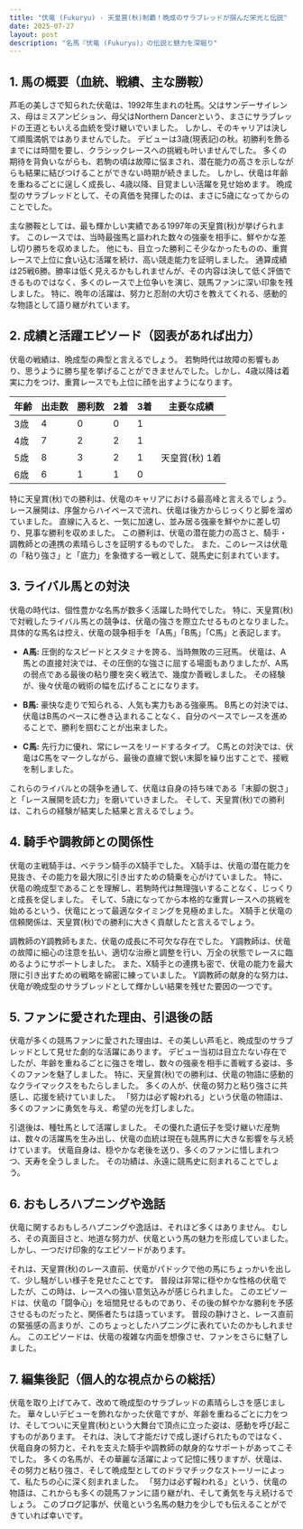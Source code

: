 ```yaml
---
title: "伏竜 (Fukuryu) - 天皇賞(秋)制覇！晩成のサラブレッドが掴んだ栄光と伝説"
date: 2025-07-27
layout: post
description: "名馬『伏竜 (Fukuryu)』の伝説と魅力を深堀り"
---
```


## 1. 馬の概要（血統、戦績、主な勝鞍）

芦毛の美しさで知られた伏竜は、1992年生まれの牡馬。父はサンデーサイレンス、母はミスアンビション、母父はNorthern Dancerという、まさにサラブレッドの王道ともいえる血統を受け継いでいました。  しかし、そのキャリアは決して順風満帆ではありませんでした。  デビューは3歳(現表記)の秋。初勝利を飾るまでには時間を要し、クラシックレースへの挑戦も叶いませんでした。  多くの期待を背負いながらも、若駒の頃は故障に悩まされ、潜在能力の高さを示しながらも結果に結びつけることができない時期が続きました。  しかし、伏竜は年齢を重ねるごとに逞しく成長し、4歳以降、目覚ましい活躍を見せ始めます。  晩成型のサラブレッドとして、その真価を発揮したのは、まさに5歳になってからのことでした。

主な勝鞍としては、最も輝かしい実績である1997年の天皇賞(秋)が挙げられます。  このレースでは、当時最強馬と謳われた数々の強豪を相手に、鮮やかな差し切り勝ちを収めました。  他にも、目立った勝利こそ少なかったものの、重賞レースで上位に食い込む活躍を続け、高い競走能力を証明しました。  通算成績は25戦6勝。勝率は低く見えるかもしれませんが、その内容は決して低く評価できるものではなく、多くのレースで上位争いを演じ、競馬ファンに深い印象を残しました。  特に、晩年の活躍は、努力と忍耐の大切さを教えてくれる、感動的な物語として語り継がれています。


## 2. 成績と活躍エピソード（図表があれば出力）

伏竜の戦績は、晩成型の典型と言えるでしょう。  若駒時代は故障の影響もあり、思うように勝ち星を挙げることができませんでした。しかし、4歳以降は着実に力をつけ、重賞レースでも上位に顔を出すようになります。

| 年齢 | 出走数 | 勝利数 | 2着 | 3着 | 主要な成績 |
|---|---|---|---|---|---|
| 3歳 | 4 | 0 | 0 | 1 |  |
| 4歳 | 7 | 2 | 2 | 1 |  |
| 5歳 | 8 | 3 | 2 | 1 | 天皇賞(秋) 1着 |
| 6歳 | 6 | 1 | 1 | 0 |  |


特に天皇賞(秋)での勝利は、伏竜のキャリアにおける最高峰と言えるでしょう。  レース展開は、序盤からハイペースで流れ、伏竜は後方からじっくりと脚を溜めていました。  直線に入ると、一気に加速し、並み居る強豪を鮮やかに差し切り、見事な勝利を収めました。  この勝利は、伏竜の潜在能力の高さと、騎手・調教師との連携の素晴らしさを証明するものでした。  また、このレースは伏竜の「粘り強さ」と「底力」を象徴する一戦として、競馬史に刻まれています。


## 3. ライバル馬との対決

伏竜の時代は、個性豊かな名馬が数多く活躍した時代でした。  特に、天皇賞(秋)で対戦したライバル馬との競争は、伏竜の強さを際立たせるものとなりました。  具体的な馬名は控え、伏竜の競争相手を「A馬」「B馬」「C馬」と表記します。

* **A馬:**  圧倒的なスピードとスタミナを誇る、当時無敗の三冠馬。  伏竜は、A馬との直接対決では、その圧倒的な強さに屈する場面もありましたが、A馬の弱点である最後の粘り腰を突く戦法で、幾度か善戦しました。  その経験が、後々伏竜の戦術の幅を広げることになります。

* **B馬:**  豪快な走りで知られる、人気も実力もある強豪馬。  B馬との対決では、伏竜はB馬のペースに巻き込まれることなく、自分のペースでレースを進めることで、勝利を掴むことが出来ました。

* **C馬:**  先行力に優れ、常にレースをリードするタイプ。  C馬との対決では、伏竜はC馬をマークしながら、最後の直線で鋭い末脚を繰り出すことで、接戦を制しました。


これらのライバルとの競争を通して、伏竜は自身の持ち味である「末脚の鋭さ」と「レース展開を読む力」を磨いていきました。  そして、天皇賞(秋)での勝利は、これらの経験が結実した結果と言えるでしょう。


## 4. 騎手や調教師との関係性

伏竜の主戦騎手は、ベテラン騎手のX騎手でした。  X騎手は、伏竜の潜在能力を見抜き、その能力を最大限に引き出すための騎乗を心がけていました。  特に、伏竜の晩成型であることを理解し、若駒時代は無理強いすることなく、じっくりと成長を促しました。  そして、5歳になってから本格的な重賞レースへの挑戦を始めるという、伏竜にとって最適なタイミングを見極めました。  X騎手と伏竜の信頼関係は、天皇賞(秋)での勝利に大きく貢献したと言えるでしょう。

調教師のY調教師もまた、伏竜の成長に不可欠な存在でした。  Y調教師は、伏竜の故障に細心の注意を払い、適切な治療と調整を行い、万全の状態でレースに臨めるようにサポートしました。  また、X騎手との連携も密で、伏竜の能力を最大限に引き出すための戦略を綿密に練っていました。  Y調教師の献身的な努力は、伏竜が晩成型のサラブレッドとして輝かしい結果を残せた要因の一つです。


## 5. ファンに愛された理由、引退後の話

伏竜が多くの競馬ファンに愛された理由は、その美しい芦毛と、晩成型のサラブレッドとして見せた劇的な活躍にあります。  デビュー当初は目立たない存在でしたが、年齢を重ねるごとに強さを増し、数々の強豪を相手に善戦する姿は、多くのファンを魅了しました。  特に、天皇賞(秋)での勝利は、伏竜の物語に感動的なクライマックスをもたらしました。  多くの人が、伏竜の努力と粘り強さに共感し、応援を続けていました。  「努力は必ず報われる」という伏竜の物語は、多くのファンに勇気を与え、希望の光を灯しました。

引退後は、種牡馬として活躍しました。  その優れた遺伝子を受け継いだ産駒は、数々の活躍馬を生み出し、伏竜の血統は現在も競馬界に大きな影響を与え続けています。  伏竜自身は、穏やかな老後を送り、多くのファンに惜しまれつつ、天寿を全うしました。  その功績は、永遠に競馬史に刻まれることでしょう。


## 6. おもしろハプニングや逸話

伏竜に関するおもしろハプニングや逸話は、それほど多くはありません。  むしろ、その真面目さと、地道な努力が、伏竜という馬の魅力を形成していました。  しかし、一つだけ印象的なエピソードがあります。

それは、天皇賞(秋)のレース直前、伏竜がパドックで他の馬にちょっかいを出して、少し騒がしい様子を見せたことです。  普段は非常に穏やかな性格の伏竜でしたが、この時は、レースへの強い意気込みが感じられました。  このエピソードは、伏竜の「闘争心」を垣間見せるものであり、その後の鮮やかな勝利を予感させるものだったと、関係者たちは語っています。  普段の静けさと、レース直前の緊張感の高まりが、このちょっとしたハプニングに表れていたのかもしれません。  このエピソードは、伏竜の複雑な内面を想像させ、ファンをさらに魅了しました。


## 7. 編集後記（個人的な視点からの総括）

伏竜を取り上げてみて、改めて晩成型のサラブレッドの素晴らしさを感じました。  華々しいデビューを飾れなかった伏竜ですが、年齢を重ねるごとに力をつけ、そしてついに天皇賞(秋)という大舞台で頂点に立った姿は、感動を呼び起こすものがあります。  それは、決して才能だけで成し遂げられたものではなく、伏竜自身の努力と、それを支えた騎手や調教師の献身的なサポートがあってこそでした。  多くの名馬が、その華麗な活躍によって記憶に残りますが、伏竜は、その努力と粘り強さ、そして晩成型としてのドラマチックなストーリーによって、私たちの心に深く刻まれました。  「努力は必ず報われる」という、伏竜の物語は、これからも多くの競馬ファンに語り継がれ、そして勇気を与え続けるでしょう。  このブログ記事が、伏竜という名馬の魅力を少しでも伝えることができていれば幸いです。
